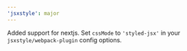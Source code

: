 ```yaml
---
'jsxstyle': major
---
```


Added support for nextjs. Set `cssMode` to `'styled-jsx'` in your `jsxstyle/webpack-plugin` config options.
